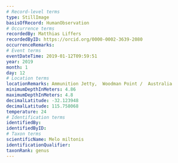 ```yaml
---
# Record-level terms
type: StillImage
basisOfRecord: HumanObservation
# Occurrence terms
recordedBy: Matthias Liffers
recordedByID: https://orcid.org/0000-0002-3639-2080
occurrenceRemarks: 
# Event terms
eventDateTime: 2019-01-12T09:59:51
year: 2019
month: 1
day: 12
# Location terms
locationRemarks: Ammunition Jetty,  Woodman Point /  Australia
minimumDepthInMeters: 4.86
maximumDepthInMeters: 4.8
decimalLatitude: -32.123948
decimalLatitude: 115.758068
temperature: 24
# Identification terms
identifiedBy: 
identifiedByID: 
# Taxon terms
scientificName: Melo miltonis
identificationQualifier: 
taxonRank: genus
---
```

